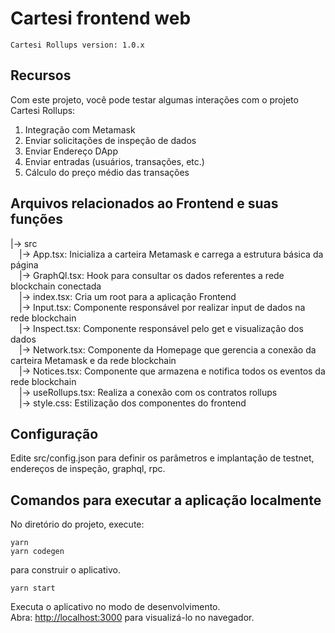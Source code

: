 # Cartesi frontend web

```
Cartesi Rollups version: 1.0.x
```

## Recursos

Com este projeto, você pode testar algumas interações com o projeto Cartesi Rollups:

1. Integração com Metamask
2. Enviar solicitações de inspeção de dados
3. Enviar Endereço DApp
4. Enviar entradas (usuários, transações, etc.)
5. Cálculo do preço médio das transações

## Arquivos relacionados ao Frontend e suas funções

|-> src <br>
    &emsp;|-> App.tsx: Inicializa a carteira Metamask e carrega a estrutura básica da página <br>
    &emsp;|-> GraphQl.tsx: Hook para consultar os dados referentes a rede blockchain conectada <br>
    &emsp;|-> index.tsx: Cria um root para a aplicação Frontend <br>
    &emsp;|-> Input.tsx: Componente responsável por realizar input de dados na rede blockchain <br>
    &emsp;|-> Inspect.tsx: Componente responsável pelo get e visualização dos dados <br>
    &emsp;|-> Network.tsx: Componente da Homepage que gerencia a conexão da carteira Metamask e da rede blockchain <br> 
    &emsp;|-> Notices.tsx: Componente que armazena e notifica todos os eventos da rede blockchain <br>
    &emsp;|-> useRollups.tsx: Realiza a conexão com os contratos rollups <br>
    &emsp;|-> style.css: Estilização dos componentes do frontend <br>

## Configuração

Edite src/config.json para definir os parâmetros e implantação de testnet, endereços de inspeção, graphql, rpc.

## Comandos para executar a aplicação localmente

No diretório do projeto, execute:

```shell
yarn
yarn codegen
```

para construir o aplicativo.

```shell
yarn start
```

Executa o aplicativo no modo de desenvolvimento.\
Abra: [http://localhost:3000](http://localhost:3000) para visualizá-lo no navegador.

